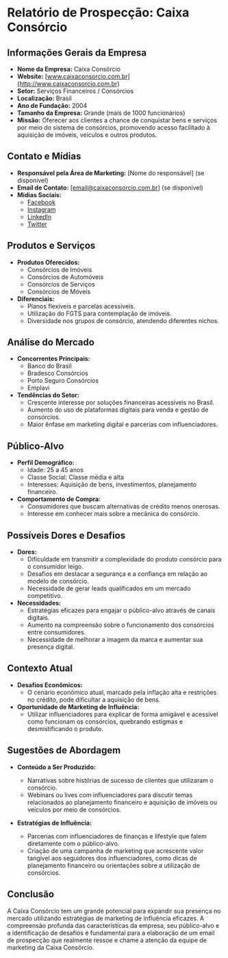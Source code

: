 # Relatório de Prospecção: Caixa Consórcio

## Informações Gerais da Empresa
- **Nome da Empresa:** Caixa Consórcio
- **Website:** [www.caixaconsorcio.com.br](http://www.caixaconsorcio.com.br)
- **Setor:** Serviços Financeiros / Consórcios
- **Localização:** Brasil
- **Ano de Fundação:** 2004
- **Tamanho da Empresa:** Grande (mais de 1000 funcionários)
- **Missão:** Oferecer aos clientes a chance de conquistar bens e serviços por meio do sistema de consórcios, promovendo acesso facilitado à aquisição de imóveis, veículos e outros produtos.
  
## Contato e Mídias
- **Responsável pela Área de Marketing:** [Nome do responsável] (se disponível)
- **Email de Contato:** [email@caixaconsorcio.com.br] (se disponível)
- **Mídias Sociais:**
  - [Facebook](https://www.facebook.com/caixaconsorcio)
  - [Instagram](https://www.instagram.com/caixaconsorcio)
  - [LinkedIn](https://www.linkedin.com/company/caixa-consorcio)
  - [Twitter](https://twitter.com/caixaconsorcio)

## Produtos e Serviços
- **Produtos Oferecidos:**
  - Consórcios de Imóveis
  - Consórcios de Automóveis
  - Consórcios de Serviços
  - Consórcios de Móveis
- **Diferenciais:**
  - Planos flexíveis e parcelas acessíveis.
  - Utilização do FGTS para contemplação de imóveis.
  - Diversidade nos grupos de consórcio, atendendo diferentes nichos.

## Análise do Mercado
- **Concorrentes Principais:**
  - Banco do Brasil
  - Bradesco Consórcios
  - Porto Seguro Consórcios
  - Emplavi
- **Tendências do Setor:**
  - Crescente interesse por soluções financeiras acessíveis no Brasil.
  - Aumento do uso de plataformas digitais para venda e gestão de consórcios.
  - Maior ênfase em marketing digital e parcerias com influenciadores.

## Público-Alvo
- **Perfil Demográfico:**
  - Idade: 25 a 45 anos
  - Classe Social: Classe média e alta
  - Interesses: Aquisição de bens, investimentos, planejamento financeiro.
- **Comportamento de Compra:**
  - Consumidores que buscam alternativas de crédito menos onerosas.
  - Interesse em conhecer mais sobre a mecânica do consórcio.

## Possíveis Dores e Desafios
- **Dores:**
  - Dificuldade em transmitir a complexidade do produto consórcio para o consumidor leigo.
  - Desafios em destacar a segurança e a confiança em relação ao modelo de consórcio.
  - Necessidade de gerar leads qualificados em um mercado competitivo.
- **Necessidades:**
  - Estratégias eficazes para engajar o público-alvo através de canais digitais.
  - Aumento na compreensão sobre o funcionamento dos consórcios entre consumidores.
  - Necessidade de melhorar a imagem da marca e aumentar sua presença digital.

## Contexto Atual
- **Desafios Econômicos:**
  - O cenário econômico atual, marcado pela inflação alta e restrições no crédito, pode dificultar a aquisição de bens.
- **Oportunidade de Marketing de Influência:**
  - Utilizar influenciadores para explicar de forma amigável e acessível como funcionam os consórcios, quebrando estigmas e desmistificando o produto.
  
## Sugestões de Abordagem
- **Conteúdo a Ser Produzido:**
  - Narrativas sobre histórias de sucesso de clientes que utilizaram o consórcio.
  - Webinars ou lives com influenciadores para discutir temas relacionados ao planejamento financeiro e aquisição de imóveis ou veículos por meio de consórcios.
  
- **Estratégias de Influência:**
  - Parcerias com influenciadores de finanças e lifestyle que falem diretamente com o público-alvo.
  - Criação de uma campanha de marketing que acrescente valor tangível aos seguidores dos influenciadores, como dicas de planejamento financeiro ou orientações sobre a utilização de consórcios.

## Conclusão
A Caixa Consórcio tem um grande potencial para expandir sua presença no mercado utilizando estratégias de marketing de influência eficazes. A compreensão profunda das características da empresa, seu público-alvo e a identificação de desafios é fundamental para a elaboração de um email de prospecção que realmente ressoe e chame a atenção da equipe de marketing da Caixa Consórcio.